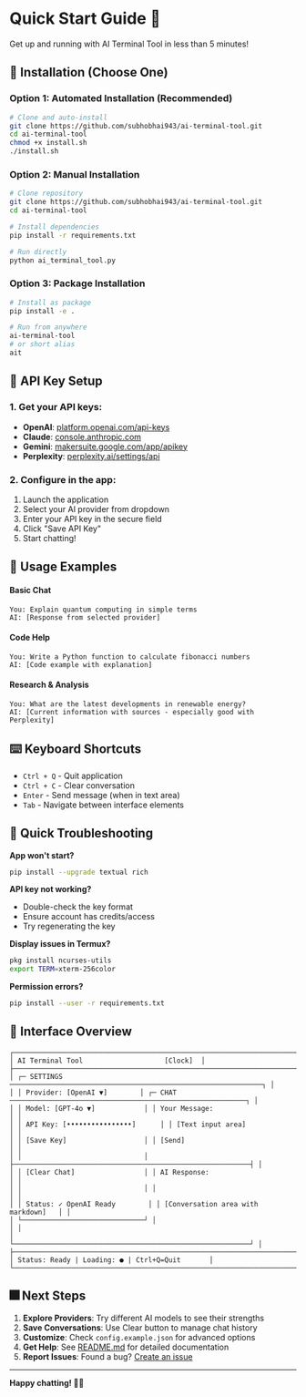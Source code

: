 # Quick Start Guide 🏁

Get up and running with AI Terminal Tool in less than 5 minutes!

## 🚀 Installation (Choose One)

### Option 1: Automated Installation (Recommended)
```bash
# Clone and auto-install
git clone https://github.com/subhobhai943/ai-terminal-tool.git
cd ai-terminal-tool
chmod +x install.sh
./install.sh
```

### Option 2: Manual Installation
```bash
# Clone repository
git clone https://github.com/subhobhai943/ai-terminal-tool.git
cd ai-terminal-tool

# Install dependencies
pip install -r requirements.txt

# Run directly
python ai_terminal_tool.py
```

### Option 3: Package Installation
```bash
# Install as package
pip install -e .

# Run from anywhere
ai-terminal-tool
# or short alias
ait
```

## 🔑 API Key Setup

### 1. Get your API keys:
- **OpenAI**: [platform.openai.com/api-keys](https://platform.openai.com/api-keys)
- **Claude**: [console.anthropic.com](https://console.anthropic.com/)
- **Gemini**: [makersuite.google.com/app/apikey](https://makersuite.google.com/app/apikey)
- **Perplexity**: [perplexity.ai/settings/api](https://www.perplexity.ai/settings/api)

### 2. Configure in the app:
1. Launch the application
2. Select your AI provider from dropdown
3. Enter your API key in the secure field
4. Click "Save API Key"
5. Start chatting!

## 💬 Usage Examples

#### Basic Chat
```
You: Explain quantum computing in simple terms
AI: [Response from selected provider]
```

#### Code Help
```
You: Write a Python function to calculate fibonacci numbers
AI: [Code example with explanation]
```

#### Research & Analysis
```
You: What are the latest developments in renewable energy?
AI: [Current information with sources - especially good with Perplexity]
```

## ⌨️ Keyboard Shortcuts

- `Ctrl + Q` - Quit application
- `Ctrl + C` - Clear conversation
- `Enter` - Send message (when in text area)
- `Tab` - Navigate between interface elements

## 🔧 Quick Troubleshooting

**App won't start?**
```bash
pip install --upgrade textual rich
```

**API key not working?**
- Double-check the key format
- Ensure account has credits/access
- Try regenerating the key

**Display issues in Termux?**
```bash
pkg install ncurses-utils
export TERM=xterm-256color
```

**Permission errors?**
```bash
pip install --user -r requirements.txt
```

## 🎨 Interface Overview

```
┌────────────────────────────────────────────────────────────────────────────┐
│ AI Terminal Tool                    [Clock]  │
├────────────────────────────────────────────────────────────────────────────┤
│ ┌─ SETTINGS ──────────────────────────────────────────────────────────────┐ │
│ │ Provider: [OpenAI ▼]        │ ┌─ CHAT ──────────────────────────────────────────────────────────┐ │
│ │ Model: [GPT-4o ▼]            │ │ Your Message:                        │ │
│ │ API Key: [••••••••••••••••]      │ │ [Text input area]                   │ │
│ │ [Save Key]                   │ │ [Send]                              │ │
│ │                              │ ├──────────────────────────────────────────────────────────┤ │
│ │ [Clear Chat]                 │ │ AI Response:                        │ │
│ │                              │ │                                     │ │
│ │ Status: ✓ OpenAI Ready        │ │ [Conversation area with markdown]   │ │
│ └──────────────────────────────┘ │                                     │ │
│                                   └──────────────────────────────────────────────────────────┘ │
├────────────────────────────────────────────────────────────────────────────┤
│ Status: Ready | Loading: ● | Ctrl+Q=Quit       │
└────────────────────────────────────────────────────────────────────────────┘
```

## 🎆 Next Steps

1. **Explore Providers**: Try different AI models to see their strengths
2. **Save Conversations**: Use Clear button to manage chat history
3. **Customize**: Check `config.example.json` for advanced options
4. **Get Help**: See [README.md](README.md) for detailed documentation
5. **Report Issues**: Found a bug? [Create an issue](https://github.com/subhobhai943/ai-terminal-tool/issues)

---

**Happy chatting! 🤖✨**
